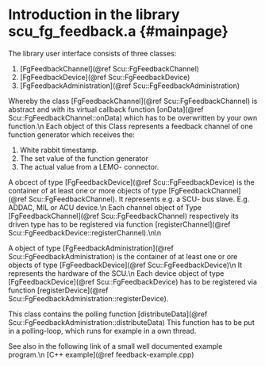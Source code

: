 Introduction in the library  scu_fg_feedback.a  {#mainpage}
==============================================

The library user interface consists of three classes:

1. [FgFeedbackChannel](@ref Scu::FgFeedbackChannel)
2. [FgFeedbackDevice](@ref Scu::FgFeedbackDevice)
3. [FgFeedbackAdministration](@ref Scu::FgFeedbackAdministration)

Whereby the class [FgFeedbackChannel](@ref Scu::FgFeedbackChannel) is abstract and with its virtual callback function
[onData](@ref Scu::FgFeedbackChannel::onData) which has to be overwritten by your own function.\n
Each object of this Class represents a feedback channel of one function generator which receives the:
1. White rabbit timestamp.
2. The set value of the function generator
3. The actual value from a LEMO- connector.


A obcect of type [FgFeedbackDevice](@ref Scu::FgFeedbackDevice) is the container of at least one or more objects of type
[FgFeedbackChannel](@ref Scu::FgFeedbackChannel). It represents e.g. a SCU- bus slave. E.g. ADDAC, MIL or ACU device.\n
Each channel object of Type [FgFeedbackChannel](@ref Scu::FgFeedbackChannel) respectively its driven type has to be registered via
function [registerChannel](@ref Scu::FgFeedbackDevice::registerChannel).\n\n


A object of type [FgFeedbackAdministration](@ref Scu::FgFeedbackAdministration) is the container of at least one or ore objects of type
[FgFeedbackDevice](@ref Scu::FgFeedbackDevice)\n
It represents the hardware of the SCU.\n
Each device object of type [FgFeedbackDevice](@ref Scu::FgFeedbackDevice) has to be registered via
function [registerDevice](@ref Scu::FgFeedbackAdministration::registerDevice).

This class contains the polling function [distributeData](@ref Scu::FgFeedbackAdministration::distributeData)
This function has to be put in a polling-loop, which runs for example in a own thread.


See also in the following link of a small well documented example program.\n
[C++ example](@ref feedback-example.cpp)
